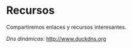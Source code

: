 # Recursos

Compartiremos enlaces y recursos interesantes.

*Dns dinámicas:*
http://www.duckdns.org
